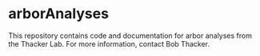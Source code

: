 # arborAnalyses

This repository contains code and documentation for arbor analyses from the Thacker Lab. For more information, contact Bob Thacker.
